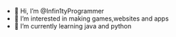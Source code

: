 - 👋 Hi, I’m @Infin1tyProgrammer
- 👀 I’m interested in making games,websites and apps
- 🌱 I’m currently learning java and python
 
 
<!---
Infin1tyProgrammer/Infin1tyProgrammer is a ✨ special ✨ repository because its `README.md` (this file) appears on your GitHub profile.
You can click the Preview link to take a look at your changes.
--->

